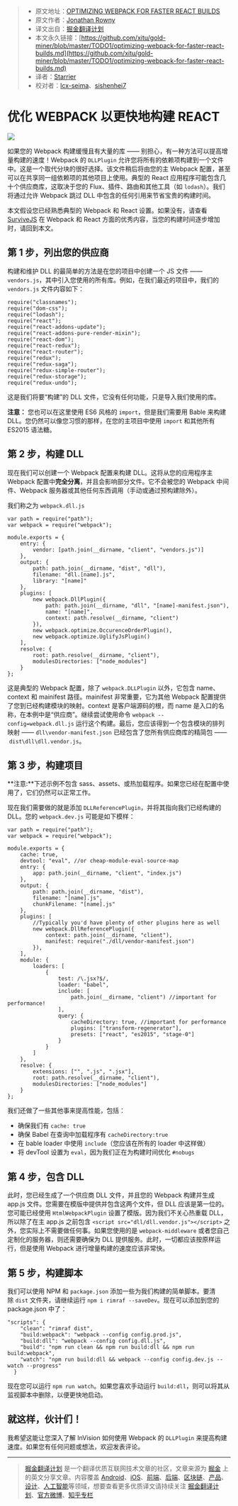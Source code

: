 > * 原文地址：[OPTIMIZING WEBPACK FOR FASTER REACT BUILDS](http://engineering.invisionapp.com/post/optimizing-webpack/)
> * 原文作者：[Jonathan Rowny](http://invisionapp.com/)
> * 译文出自：[掘金翻译计划](https://github.com/xitu/gold-miner)
> * 本文永久链接：[https://github.com/xitu/gold-miner/blob/master/TODO1/optimizing-webpack-for-faster-react-builds.md](https://github.com/xitu/gold-miner/blob/master/TODO1/optimizing-webpack-for-faster-react-builds.md)
> * 译者：[Starrier](https://github.com/Starriers)
> * 校对者：[lcx-seima](https://github.com/lcx-seima)、[sishenhei7](https://github.com/sishenhei7)

# 优化 WEBPACK 以更快地构建 REACT

![](https://imgs.xkcd.com/comics/compiling.png)

如果您的 Webpack 构建缓慢且有大量的库 —— 别担心，有一种方法可以提高增量构建的速度！Webpack 的 `DLLPlugin` 允许您将所有的依赖项构建到一个文件中。这是一个取代分块的很好选择。该文件稍后将由您的主 Webpack 配置，甚至可以在共享同一组依赖项的其他项目上使用。典型的 React 应用程序可能包含几十个供应商库，这取决于您的 Flux、插件、路由和其他工具（如 `lodash`）。我们将通过允许 Webpack 跳过 DLL 中包含的任何引用来节省宝贵的构建时间。

本文假设您已经熟悉典型的 Webpack 和 React 设置。如果没有，请查看 [SurviveJS](http://survivejs.com/webpack_react/webpack/) 在 Webpack 和 React 方面的优秀内容，当您的构建时间逐步增加时，请回到本文。

## 第 1 步，列出您的供应商

构建和维护 DLL 的最简单的方法是在您的项目中创建一个 JS 文件 —— `vendors.js`，其中引入您使用的所有库。例如，在我们最近的项目中，我们的 `vendors.js` 文件内容如下：

```
require("classnames");
require("dom-css");
require("lodash");
require("react");
require("react-addons-update");
require("react-addons-pure-render-mixin");
require("react-dom");
require("react-redux");
require("react-router");
require("redux");
require("redux-saga");
require("redux-simple-router");
require("redux-storage");
require("redux-undo");
```

这是我们将要“构建”的 DLL 文件，它没有任何功能，只是导入我们使用的库。

**注意：** 您也可以在这里使用 ES6 风格的 `import`，但是我们需要用 Bable 来构建 DLL。您仍然可以像您习惯的那样，在您的主项目中使用 `import` 和其他所有 ES2015 语法糖。

## 第 2 步，构建 DLL

现在我们可以创建一个 Webpack 配置来构建 DLL。这将从您的应用程序主 Webpack 配置中**完全分离**，并且会影响部分文件。它不会被您的 Webpack 中间件、Webpack 服务器或其他任何东西调用（手动或通过预构建除外）。

我们称之为 `webpack.dll.js`

```
var path = require("path");
var webpack = require("webpack");

module.exports = {
    entry: {
        vendor: [path.join(__dirname, "client", "vendors.js")]
    },
    output: {
        path: path.join(__dirname, "dist", "dll"),
        filename: "dll.[name].js",
        library: "[name]"
    },
    plugins: [
        new webpack.DllPlugin({
            path: path.join(__dirname, "dll", "[name]-manifest.json"),
            name: "[name]",
            context: path.resolve(__dirname, "client")
        }),
        new webpack.optimize.OccurenceOrderPlugin(),
        new webpack.optimize.UglifyJsPlugin()
    ],
    resolve: {
        root: path.resolve(__dirname, "client"),
        modulesDirectories: ["node_modules"]
    }
};
```

这是典型的 Webpack 配置，除了 `webpack.DLLPlugin` 以外，它包含 name、context 和 mainifest 路径。mainifest 非常重要，它为其他 Webpack 配置提供了您到已经构建模块的映射。context 是客户端源码的根，而 name 是入口的名称，在本例中是“供应商”。继续尝试使用命令 `webpack --config=webpack.dll.js` 运行这个构建。最后，您应该得到一个包含模块的排列映射 —— `dll\vendor-manifest.json` 已经包含了您所有供应商库的精简包 ——  `dist\dll\dll.vendor.js`。

## 第 3 步，构建项目

**注意:**下述示例不包含 sass、assets、或热加载程序。如果您已经在配置中使用了，它们仍然可以正常工作。

现在我们需要做的就是添加 `DLLReferencePlugin`，并将其指向我们已经构建的 DLL。您的 `webpack.dev.js` 可能是如下模样：

```
var path = require("path");
var webpack = require("webpack");

module.exports = {
    cache: true,
    devtool: "eval", //or cheap-module-eval-source-map
    entry: {
        app: path.join(__dirname, "client", "index.js")
    },
    output: {
        path: path.join(__dirname, "dist"),
        filename: "[name].js",
        chunkFilename: "[name].js"
    },
    plugins: [
        //Typically you'd have plenty of other plugins here as well
        new webpack.DllReferencePlugin({
            context: path.join(__dirname, "client"),
            manifest: require("./dll/vendor-manifest.json")
        }),
    ],
    module: {
        loaders: [
            {
                test: /\.jsx?$/,
                loader: "babel",
                include: [
                    path.join(__dirname, "client") //important for performance!
                ],
                query: {
                    cacheDirectory: true, //important for performance
                    plugins: ["transform-regenerator"],
                    presets: ["react", "es2015", "stage-0"]
                }
            }
        ]
    },
    resolve: {
        extensions: ["", ".js", ".jsx"],
        root: path.resolve(__dirname, "client"),
        modulesDirectories: ["node_modules"]
    }
};
```

我们还做了一些其他事来提高性能，包括：

*   确保我们有 `cache: true`
*   确保 Babel 在查询中加载程序有 `cacheDirectory:true`
*   在 bable loader 中使用 `include`（您应该在所有的 loader 中这样做）
*   将 devTool 设置为 `eval`，因为我们正在为构建时间优化 `#nobugs`

## 第 4 步，包含 DLL

此时，您已经生成了一个供应商 DLL 文件，并且您的 Webpack 构建并生成 app.js 文件。您需要在模版中提供并包含这两个文件，但 DLL 应该是第一位的。您可能已经使用 `HtmlWebpackPlugin` 设置了模版。因为我们不关心热重载 DLL，所以除了在主 app.js 之前包含 `<script src="dll/dll.vendor.js"></script>` 之外，您实际上不需要做任何事。如果您使用的是 `webpack-middleware` 或者您自己定制化的服务器，则还需要确保为 DLL 提供服务。此时，一切都应该按原样运行，但是使用 Webpack 进行增量构建的速度应该非常快。

## 第 5 步，构建脚本

我们可以使用 NPM 和 `package.json` 添加一些为我们构建的简单脚本。要清除 `dist` 文件夹，请继续运行 `npm i rimraf --saveDev`。现在可以添加到您的 package.json 中了：

```
"scripts": {
    "clean": "rimraf dist",
    "build:webpack": "webpack --config config.prod.js",
    "build:dll": "webpack --config config.dll.js",
    "build": "npm run clean && npm run build:dll && npm run build:webpack",
    "watch": "npm run build:dll && webpack --config config.dev.js --watch --progress"
  }
```

现在您可以运行 `npm run watch`。如果您喜欢手动运行 `build:dll`，则可以将其从监视脚本中删除，以便更快地启动。

## 就这样，伙计们！

我希望这能让您深入了解 InVision 如何使用 Webpack 的 `DLLPlugin` 来提高构建速度。如果您有任何问题或想法，欢迎发表评论。


---

> [掘金翻译计划](https://github.com/xitu/gold-miner) 是一个翻译优质互联网技术文章的社区，文章来源为 [掘金](https://juejin.im) 上的英文分享文章。内容覆盖 [Android](https://github.com/xitu/gold-miner#android)、[iOS](https://github.com/xitu/gold-miner#ios)、[前端](https://github.com/xitu/gold-miner#前端)、[后端](https://github.com/xitu/gold-miner#后端)、[区块链](https://github.com/xitu/gold-miner#区块链)、[产品](https://github.com/xitu/gold-miner#产品)、[设计](https://github.com/xitu/gold-miner#设计)、[人工智能](https://github.com/xitu/gold-miner#人工智能)等领域，想要查看更多优质译文请持续关注 [掘金翻译计划](https://github.com/xitu/gold-miner)、[官方微博](http://weibo.com/juejinfanyi)、[知乎专栏](https://zhuanlan.zhihu.com/juejinfanyi)
